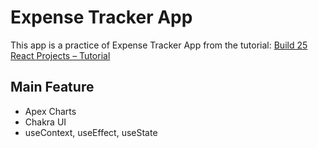 # Expense Tracker App

This app is a practice of Expense Tracker App from the tutorial: [Build 25 React Projects – Tutorial](https://www.youtube.com/watch?v=5ZdHfJVAY-s)

## Main Feature

- Apex Charts
- Chakra UI
- useContext, useEffect, useState